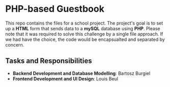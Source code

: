 # PHP-based Guestbook

This repo contains the files for a school project. The project's goal is to set up a **HTML** form that sends data to a **mySQL** database using **PHP**. Please note that it was required to solve this challenge by a single file approach. If we had have the choice, the code would be encapsualted and separated by concern.

## Tasks and Responsibilities

- **Backend Development and Database Modelling**: Bartosz Burgiel
- **Frontend Development and UI Design**: Louis Beul
